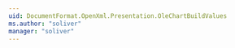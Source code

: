 ```yaml
---
uid: DocumentFormat.OpenXml.Presentation.OleChartBuildValues
ms.author: "soliver"
manager: "soliver"
---
```

